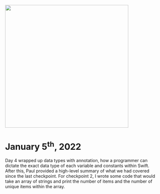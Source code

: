 <img src="https://i.pinimg.com/originals/9d/ac/05/9dac053c51ac761ec112965c82d8ddbb.jpg"
     width="400"
     height="400"/>
     
# January 5<sup>th</sup>, 2022
Day 4 wrapped up data types with annotation, how a programmer can dictate the exact data type of each variable and constants within Swift.
After this, Paul provided a high-level summary of what we had covered since the last checkpoint.
For checkpoint 2, I wrote some code that would take an array of strings and print the number of items and the number of unique items within the array.
